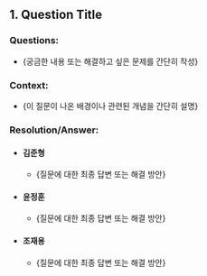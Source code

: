 ## 1. Question Title

### Questions:

-   {궁금한 내용 또는 해결하고 싶은 문제를 간단히 작성}

### Context:

-   {이 질문이 나온 배경이나 관련된 개념을 간단히 설명}

### Resolution/Answer:

-   #### 김준형
    -   {질문에 대한 최종 답변 또는 해결 방안}
-   #### 윤정훈
    -   {질문에 대한 최종 답변 또는 해결 방안}
-   #### 조재용
    -   {질문에 대한 최종 답변 또는 해결 방안}
